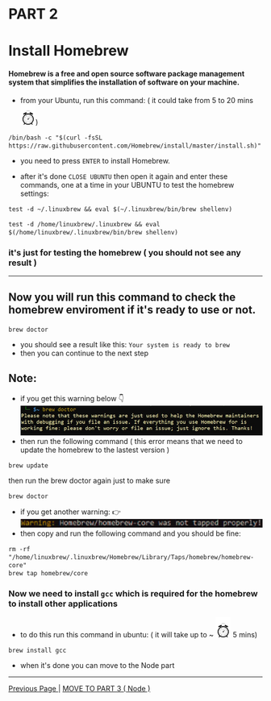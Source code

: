 # PART 2
# Install <b> Homebrew </b>
#### Homebrew is a free and open source software package management system that simplifies the installation of software on your machine.

- from your Ubuntu, run this command: ( it could take from 5 to 20 mins <img height="40px" width="30px" src="images/Time.png" alt="update your windows now">)
```
/bin/bash -c "$(curl -fsSL https://raw.githubusercontent.com/Homebrew/install/master/install.sh)"
```
- you need to press `ENTER` to install Homebrew.

- after it's done `CLOSE UBUNTU` then open it again and enter these commands, one at a time in your UBUNTU to test the homebrew settings:
```
test -d ~/.linuxbrew && eval $(~/.linuxbrew/bin/brew shellenv)
```
```
test -d /home/linuxbrew/.linuxbrew && eval $(/home/linuxbrew/.linuxbrew/bin/brew shellenv)
```
### it's just for testing the homebrew ( you should not see any result )

<hr>

## Now you will run this command to check the homebrew enviroment if it's ready to use or not.

```
brew doctor
```

- you should see a result like this:
`Your system is ready to brew`
- then you can continue to the next step

## Note:
- if you get this warning below 👇
&nbsp; &nbsp; &nbsp; &nbsp; <kbd>![](images/brew-update.jpg)</kbd>
- then run the following command ( this error means that we need to update the homebrew to the lastest version )
```
brew update
```
then run the brew doctor again just to make sure
```
brew doctor
```

- if you get another warning: 👉
<kbd>![](images/NotTapped.png)</kbd>
- then copy and run the following command and you should be fine:

```
rm -rf "/home/linuxbrew/.linuxbrew/Homebrew/Library/Taps/homebrew/homebrew-core"
brew tap homebrew/core
```


### Now we need to install `gcc` which is required for the homebrew to install other applications
- to do this run this command in ubuntu: ( it will take up to ~ <img height="40px" width="30px" src="images/Time.png" alt="update your windows now"> 5 mins)
```
brew install gcc
```

- when it's done you can move to the Node part


<hr>

<a href="part1.md">Previous Page </a></h2> | <a href="part3.md">MOVE TO PART 3 ( Node )</a> 

